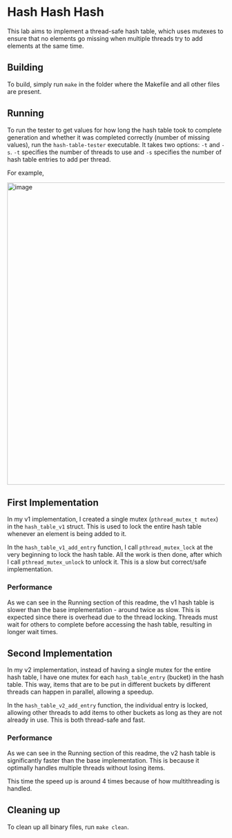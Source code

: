# Hash Hash Hash
This lab aims to implement a thread-safe hash table, which uses mutexes to ensure that no elements go missing when multiple threads try to add elements at the same time.

## Building
To build, simply run `make` in the folder where the Makefile and all other files are present.

## Running
To run the tester to get values for how long the hash table took to complete generation and whether it was completed correctly (number of missing values), run the `hash-table-tester` executable. It takes two options: `-t` and `-s`. `-t` specifies the number of threads to use and `-s` specifies the number of hash table entries to add per thread.

For example,

<img width="700" alt="image" src="https://github.com/shlokj/cs111-lab3/assets/34567765/484a084b-c76a-429f-b4af-a076061e9715">

## First Implementation

In my v1 implementation, I created a single mutex (`pthread_mutex_t mutex`) in the `hash_table_v1` struct. This is used to lock the entire hash table whenever an element is being added to it.

In the `hash_table_v1_add_entry` function, I call `pthread_mutex_lock` at the very beginning to lock the hash table. All the work is then done, after which I call `pthread_mutex_unlock` to unlock it. This is a slow but correct/safe implementation.

### Performance

As we can see in the Running section of this readme, the v1 hash table is slower than the base implementation - around twice as slow. This is expected since there is overhead due to the thread locking. Threads must wait for others to complete before accessing the hash table, resulting in longer wait times.

## Second Implementation
In my v2 implementation, instead of having a single mutex for the entire hash table, I have one mutex for each `hash_table_entry` (bucket) in the hash table. This way, items that are to be put in different buckets by different threads can happen in parallel, allowing a speedup.

In the `hash_table_v2_add_entry` function, the individual entry is locked, allowing other threads to add items to other buckets as long as they are not already in use. This is both thread-safe and fast.

### Performance

As we can see in the Running section of this readme, the v2 hash table is significantly faster than the base implementation. This is because it optimally handles multiple threads without losing items.

This time the speed up is around 4 times because of how multithreading is handled.

## Cleaning up

To clean up all binary files, run `make clean`.


